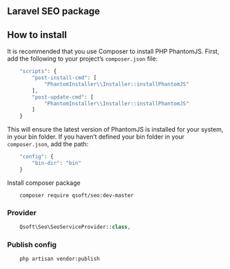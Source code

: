 ## Laravel SEO package

## How to install

It is recommended that you use Composer to install PHP PhantomJS. First, add the following to your project’s `composer.json` file:
```php
    "scripts": {
        "post-install-cmd": [
            "PhantomInstaller\\Installer::installPhantomJS"
        ],
        "post-update-cmd": [
            "PhantomInstaller\\Installer::installPhantomJS"
        ]
    }
```

This will ensure the latest version of PhantomJS is installed for your system, in your bin folder. If you haven’t defined your bin folder in your `composer.json`, add the path:

```php
    "config": {
        "bin-dir": "bin"
    }
```

Install composer package

```shell
	composer require qsoft/seo:dev-master
```

### Provider
```php
	Qsoft\Seo\SeoServiceProvider::class,
```

### Publish config

```shell
	php artisan vendor:publish
```